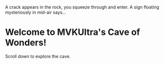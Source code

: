 A crack appears in the rock, you squeeze through and enter. A sign floating mysteriously in mid-air says... 

# Welcome to MVKUltra's Cave of Wonders!

Scroll down to explore the cave.
